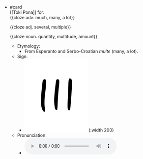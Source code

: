 - #card  
  [[Toki Pona]] for:  
  {{cloze adv. much, many, a lot}}
  
  {{cloze adj. several, multiple}}
  
  {{cloze noun. quantity, multitude, amount}}
	- Etymology:
		- From Esperanto and Serbo-Croatian *multe* (many, a lot).
	- Sign:
		- ![Mute_-_sitelen_pona_in_Sonja_Lang's_handwriting.svg](../assets/Mute_-_sitelen_pona_in_Sonja_Lang's_handwriting_1657538091560_0.svg){:width 200}
	- Pronunciation:
		- ![](../assets/Toki_Pona_-_jan_Lakuse_-_mute_1657445063316_0.ogg)
